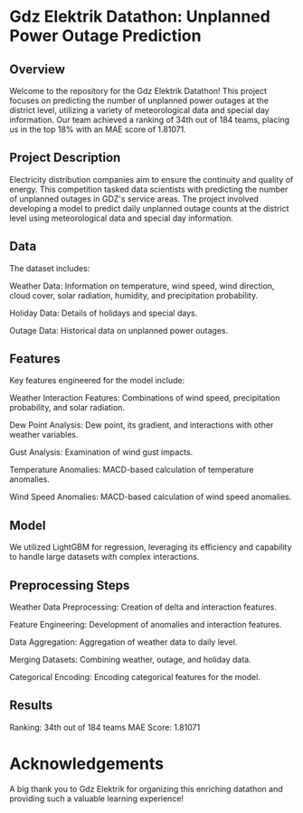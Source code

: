 # Gdz Elektrik Datathon: Unplanned Power Outage Prediction
## Overview
Welcome to the repository for the Gdz Elektrik Datathon! This project focuses on predicting the number of unplanned power outages at the district level, utilizing a variety of meteorological data and special day information. Our team achieved a ranking of 34th out of 184 teams, placing us in the top 18% with an MAE score of 1.81071.

## Project Description

Electricity distribution companies aim to ensure the continuity and quality of energy. This competition tasked data scientists with predicting the number of unplanned outages in GDZ's service areas. The project involved developing a model to predict daily unplanned outage counts at the district level using meteorological data and special day information.

## Data

The dataset includes:

Weather Data: Information on temperature, wind speed, wind direction, cloud cover, solar radiation, humidity, and precipitation probability.

Holiday Data: Details of holidays and special days.

Outage Data: Historical data on unplanned power outages.

## Features

Key features engineered for the model include:

Weather Interaction Features: Combinations of wind speed, precipitation probability, and solar radiation.

Dew Point Analysis: Dew point, its gradient, and interactions with other weather variables.

Gust Analysis: Examination of wind gust impacts.

Temperature Anomalies: MACD-based calculation of temperature anomalies.

Wind Speed Anomalies: MACD-based calculation of wind speed anomalies.

## Model

We utilized LightGBM for regression, leveraging its efficiency and capability to handle large datasets with complex interactions.

## Preprocessing Steps

Weather Data Preprocessing: Creation of delta and interaction features.

Feature Engineering: Development of anomalies and interaction features.

Data Aggregation: Aggregation of weather data to daily level.

Merging Datasets: Combining weather, outage, and holiday data.

Categorical Encoding: Encoding categorical features for the model.

## Results

Ranking: 34th out of 184 teams
MAE Score: 1.81071

# Acknowledgements

A big thank you to Gdz Elektrik for organizing this enriching datathon and providing such a valuable learning experience!
